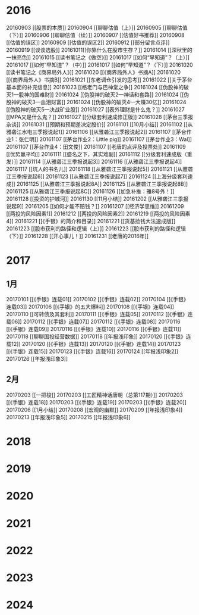 # 2016

20160903 [[股票的本质]]
20160904 [[聊聊估值（上）]]
20160905 [[聊聊估值（下）]]
20160906 [[聊聊估值（续）]]
20160907 [[估值好书推荐]]
20160908 [[估值的误区]]
20160909 [[估值的误区2]]
20160912 [[部分留言点评]]
20160919 [[谈谈选股]]
20161011[[你靠什么在股市生存？]]
20161014 [[深秋里的一抹亮色]]
20161015 [[读书笔记之《做空》]]
20161017 [[如何“早知道”？（上）]]
20161017 [[如何“早知道”？（中）]]
20161017 [[如何“早知道”？（下）]]
20161020 [[读书笔记之《商界局外人》]]
20161020 [[《商界局外人》书摘A]]
20161020 [[《商界局外人》书摘B]]
20161021 [[东老调仓引发的思考]]
20161022 [[关于茅台基本面的补充信息]]
20161023 [[格老门与巴神堂之争]]
20161024 [[伪股神的破灭1—股神的国难财]]
20161024 [[伪股神的破灭2—神话和套路]]
20161024 [[伪股神的破灭3—血泪财富]]
20161024 [[伪股神的破灭4—大赚30亿]]
20161024 [[伪股神的破灭5—决战矿业股]]
20161027 [[表外理财是什么鬼？]]
20161027 [[MPA又是什么鬼？]]
20161027 [[分级套利速成修正版]]
20161028 [[茅台三季报杂谈]]
20161031 [[预期和预期差决定股价]]
20161101 [[10月小结]]
20161102 [[从雅砻江水电三季报说起1]]
20161106 [[从雅砻江三季报说起2]]
20161107 [[茅台作业1：张仁明]]
20161107 [[茅台作业2：Little pig]]
20161107 [[茅台作业3：Wal]]
20161107 [[茅台作业4：田文俊]]
20161107 [[老唐的点评及投票处]]
20161109 [[优势赢平均]]
20161111 [[盛名之下，其实难副]]
20161112 [[分级套利速成版（重发）]]
20161114 [[从雅砻江三季报说起3]]
20161116 [[从雅砻江三季报说起4]]
20161117 [[坑人的书名儿]]
20161118 [[从雅砻江三季报说起5]]
20161121 [[从雅砻江三季报说起6]]
20161123 [[从雅砻江三季报说起7]]
20161124 [[上海分级套利速成]]
20161125 [[从雅砻江三季报说起8A]]
20161125 [[从雅砻江三季报说起8B]]
20161125 [[从雅砻江三季报说起8C]]
20161126 [[加急补推：雅8号外！]]
20161128 [[投资的护城河]]
20161130 [[11月小结]]
20161202 [[从雅砻江三季报说起9]]
20161205 [[如何才能不赔钱？]]
20161207 [[经济学思维]]
20161209 [[两投的风险因素1]]
20161212 [[两投的风险因素2]]
20161219 [[两投的风险因素4]]
20161221 [[《手银》的简介和目录]]
20161221 [[货基捡钱大法速成版]]
20161223 [[股市获利的路径和逻辑（上）]]
20161223 [[股市获利的路径和逻辑（下）]]
20161228 [[开心事儿！]]
20161231 [[老唐的2016年]]

# 2017

## 1月
20170101 [[《手银》连载01]]
20170102 [[《手银》连载02]]
20170104 [[《手银》连载03]]
20170106 [[《手银》的五大爆料]]
20170108 [[《手银》连载04]]
20170110 [[可转债及其套利]]
20170111 [[《手银》连载05]]
20170112 [[《手银》连载06]]
20170112 [[《手银》连载07]]
20170112 [[《手银》连载08]]
20170116 [[《手银》连载09]]
20170116 [[《手银》连载10]]
20170116 [[《手银》连载11]]
20170118 [[聊聊国投经营数据]]
20170118 [[年报浅印象]]
20170120 [[《手银》连载12]]
20170120 [[《手银》连载13]]
20170120 [[《手银》连载14]]
20170123 [[《手银》连载15]]
20170123 [[《手银》连载16]]
20170124 [[年报浅印象2]]
20170126 [[年报浅印象3]]

## 2月

20170203 [[一把梭]]
20170203 [[工匠精神话唐朝（总第117期）]]
20170203 [[《手银》连载18]]
20170203 [[《手银》连载19]]
20170203 [[《手银》连载20]]
20170206 [[1月小结]]
20170208 [[宏观的幽默]]
20170209 [[年报浅印象4]]
20170213 [[年报浅印象5]]
20170215 [[年报浅印象6]]
# 2018

# 2019

# 2020

# 2021

# 2022

# 2023

# 2024

